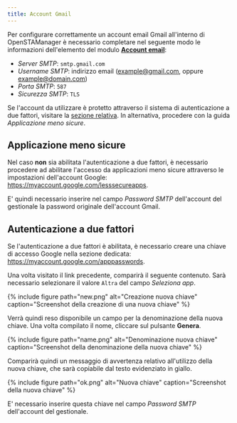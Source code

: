 ```yaml
---
title: Account Gmail
---
```


Per configurare correttamente un account email Gmail all'interno di OpenSTAManager è necessario completare nel seguente modo le informazioni dell'elemento del modulo [**Account email**](account.md):
 - *Server SMTP*: `smtp.gmail.com`
 - *Username SMTP*: indirizzo email (example@gmail.com, oppure example@domain.com)
 - *Porta SMTP*: `587`
 - *Sicurezza SMTP*: `TLS`

Se l'account da utilizzare è protetto attraverso il sistema di autenticazione a due fattori, visitare la [sezione relativa](autenticazione-a-due-fattori).
In alternativa, procedere con la guida *Applicazione meno sicure*.

## Applicazione meno sicure

Nel caso **non** sia abilitata l'autenticazione a due fattori, è necessario procedere ad abilitare l'accesso da applicazioni meno sicure attraverso le impostazioni dell'account Google: <https://myaccount.google.com/lesssecureapps>.

E' quindi necessario inserire nel campo *Password SMTP* dell'account del gestionale la password originale dell'account Gmail.

## Autenticazione a due fattori

Se l'autenticazione a due fattori è abilitata, è necessario creare una chiave di accesso Google nella sezione dedicata: <https://myaccount.google.com/apppasswords>.

Una volta visitato il link precedente, comparirà il seguente contenuto.
Sarà necessario selezionare il valore `Altra` del campo *Seleziona app*.

{% include figure path="new.png" alt="Creazione nuova chiave" caption="Screenshot della creazione di una nuova chiave" %}

Verrà quindi reso disponibile un campo per la denominazione della nuova chiave.
Una volta compilato il nome, cliccare sul pulsante **Genera**.

{% include figure path="name.png" alt="Denominazione nuova chiave" caption="Screenshot della denominazione della nuova chiave" %}

Comparirà quindi un messaggio di avvertenza relativo all'utilizzo della nuova chiave, che sarà copiabile dal testo evidenziato in giallo.

{% include figure path="ok.png" alt="Nuova chiave" caption="Screenshot della nuova chiave" %}

E' necessario inserire questa chiave nel campo *Password SMTP* dell'account del gestionale.
